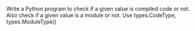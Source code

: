 Write a Python program to check if a given value is compiled code or not. Also check if a given value is a module or not. Use types.CodeType, types.ModuleType()